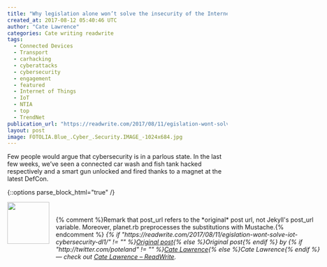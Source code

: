 ```yaml
---
title: "Why legislation alone won’t solve the insecurity of the Internet of Things"
created_at: 2017-08-12 05:40:46 UTC
author: "Cate Lawrence"
categories: Cate writing readwrite
tags: 
  - Connected Devices
  - Transport
  - carhacking
  - cyberattacks
  - cybersecurity
  - engagement
  - featured
  - Internet of Things
  - IoT
  - NTIA
  - top
  - TrendNet
publication_url: "https://readwrite.com/2017/08/11/egislation-wont-solve-iot-cybersecurity-dl1/"
layout: post
image: FOTOLIA.Blue_.Cyber_.Security.IMAGE_-1024x684.jpg
---
```

Few people would argue that cybersecurity is in a parlous state. In the last few weeks, we’ve seen a connected car wash and fish tank hacked respectively and a smart gun unlocked and fired thanks to a magnet at the latest DefCon.


{::options parse_block_html="true" /}
<div class="author">
   <img src="http://www.rss-specifications.com/rss-spec-rss.gif" style="width: 96px; height: 96;">
   <span style="position: absolute; padding: 32px 15px;">{% comment %}Remark that post_url refers to the *original* post url, not Jekyll's post_url variable. Moreover, planet.rb preprocesses the substitutions with Mustache.{% endcomment %}
      <i>{% if "https://readwrite.com/2017/08/11/egislation-wont-solve-iot-cybersecurity-dl1/" != "" %}<a href="https://readwrite.com/2017/08/11/egislation-wont-solve-iot-cybersecurity-dl1/">Original post</a>{% else %}Original post{% endif %} by {% if "http://twitter.com/poteland" != "" %}<a href="http://twitter.com/poteland">Cate Lawrence</a>{% else %}Cate Lawrence{% endif %} &mdash; check out <a href="https://readwrite.com">Cate Lawrence – ReadWrite</a>.</i>
  </span>
</div>
